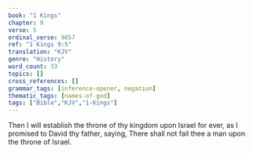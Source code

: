```yaml
---
book: "1 Kings"
chapter: 9
verse: 5
ordinal_verse: 9057
ref: "1 Kings 9:5"
translation: "KJV"
genre: "History"
word_count: 33
topics: []
cross_references: []
grammar_tags: [inference-opener, negation]
thematic_tags: [names-of-god]
tags: ["Bible","KJV","1-Kings"]
---
```

Then I will establish the throne of thy kingdom upon Israel for ever, as I promised to David thy father, saying, There shall not fail thee a man upon the throne of Israel.
